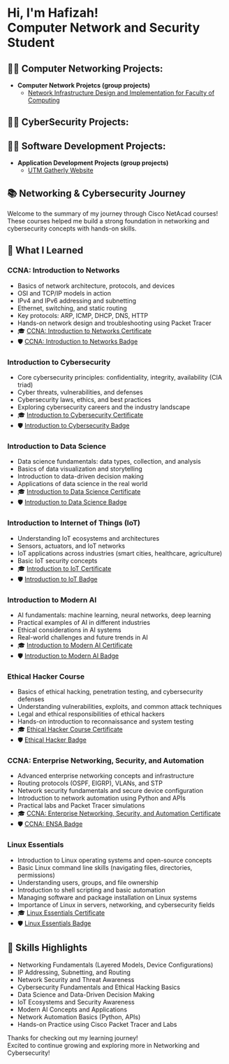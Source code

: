 <h1>Hi, I'm Hafizah! <br>Computer Network and Security Student</h1>
 
<h2>👨‍💻 Computer Networking Projects:</h2>

- <b>Computer Network Projetcs (group projects)</b>
  - [Network Infrastructure Design and Implementation for Faculty of Computing](https://github.com/hafizahjafri/ComputerNetworkProject)

<h2>👨‍💻 CyberSecurity Projects:</h2>

<h2>👨‍💻 Software Development Projects:</h2>

- <b>Application Development Projects (group projects)</b>
  - [UTM Gatherly Website](https://github.com/hafizahjafri/ApplicationDevelopmentProject.git)

<h2>📚 Networking & Cybersecurity Journey</h2>

Welcome to the summary of my journey through Cisco NetAcad courses!  
These courses helped me build a strong foundation in networking and cybersecurity concepts with hands-on skills.

## 🚀 What I Learned

### CCNA: Introduction to Networks
- Basics of network architecture, protocols, and devices
- OSI and TCP/IP models in action
- IPv4 and IPv6 addressing and subnetting
- Ethernet, switching, and static routing
- Key protocols: ARP, ICMP, DHCP, DNS, HTTP
- Hands-on network design and troubleshooting using Packet Tracer
- 🎓 [CCNA: Introduction to Networks Certificate](https://github.com/hafizahjafri/Certificates-Badges/blob/main/Certificates/introduction%20to%20networks.pdf)  
- 🛡️ [CCNA: Introduction to Networks Badge](Badges/ccna-introduction-to-networks.png)
  
### Introduction to Cybersecurity
- Core cybersecurity principles: confidentiality, integrity, availability (CIA triad)
- Cyber threats, vulnerabilities, and defenses
- Cybersecurity laws, ethics, and best practices
- Exploring cybersecurity careers and the industry landscape
- 🎓 [Introduction to Cybersecurity Certificate](https://github.com/hafizahjafri/Certificates-Badges/blob/main/Certificates/introduction%20to%20cybersecurity.pdf)  
- 🛡️ [Introduction to Cybersecurity Badge](Badges/introduction-to-cybersecurity.png)
  
### Introduction to Data Science
- Data science fundamentals: data types, collection, and analysis
- Basics of data visualization and storytelling
- Introduction to data-driven decision making
- Applications of data science in the real world
- 🎓 [Introduction to Data Science Certificate](https://github.com/hafizahjafri/Certificates-Badges/blob/main/Certificates/introduction%20to%20data%20science.pdf)  
- 🛡️ [Introduction to Data Science Badge](Badges/introduction-to-data-science.png)
  
### Introduction to Internet of Things (IoT)
- Understanding IoT ecosystems and architectures
- Sensors, actuators, and IoT networks
- IoT applications across industries (smart cities, healthcare, agriculture)
- Basic IoT security concepts
- 🎓 [Introduction to IoT Certificate](https://github.com/hafizahjafri/Certificates-Badges/blob/main/Certificates/introduction%20to%20IoT%20and%20digital%20transformation.pdf)  
- 🛡️ [Introduction to IoT Badge](Badges/introduction-to-iot.png)
  
### Introduction to Modern AI
- AI fundamentals: machine learning, neural networks, deep learning
- Practical examples of AI in different industries
- Ethical considerations in AI systems
- Real-world challenges and future trends in AI
- 🎓 [Introduction to Modern AI Certificate](https://github.com/hafizahjafri/Certificates-Badges/blob/main/Certificates/introduction%20to%20modern%20AI.pdf)  
- 🛡️ [Introduction to Modern AI Badge](Badges/introduction-to-modern-ai.png)
  
### Ethical Hacker Course
- Basics of ethical hacking, penetration testing, and cybersecurity defenses
- Understanding vulnerabilities, exploits, and common attack techniques
- Legal and ethical responsibilities of ethical hackers
- Hands-on introduction to reconnaissance and system testing
- 🎓 [Ethical Hacker Course Certificate](https://github.com/hafizahjafri/Certificates-Badges/blob/main/Certificates/ethical%20attacker.pdf)  
- 🛡️ [Ethical Hacker Badge](Badges/ethical-hacker.png)
  
### CCNA: Enterprise Networking, Security, and Automation
- Advanced enterprise networking concepts and infrastructure
- Routing protocols (OSPF, EIGRP), VLANs, and STP
- Network security fundamentals and secure device configuration
- Introduction to network automation using Python and APIs
- Practical labs and Packet Tracer simulations
- 🎓 [CCNA: Enterprise Networking, Security, and Automation Certificate](https://github.com/hafizahjafri/Certificates-Badges/blob/main/Certificates/_certificate_hafizahjafri19-gmail-com_927eefca-97d8-45a4-a4ec-8b9b6bc750b8.pdf)  
- 🛡️ [CCNA: ENSA Badge](Badges/ccna-enterprise-networking-security-and-automation.png)

### Linux Essentials
- Introduction to Linux operating systems and open-source concepts
- Basic Linux command line skills (navigating files, directories, permissions)
- Understanding users, groups, and file ownership
- Introduction to shell scripting and basic automation
- Managing software and package installation on Linux systems
- Importance of Linux in servers, networking, and cybersecurity fields
- 🎓 [Linux Essentials Certificate](https://github.com/hafizahjafri/Certificates-Badges/blob/main/Certificates/_certificate_hafizahjafri19-gmail-com_f1c1f2be-1408-4189-a348-1db414e4958a.pdf)  
- 🛡️ [Linux Essentials Badge](Badges/linux-essentials.png)

## 🎯 Skills Highlights

- Networking Fundamentals (Layered Models, Device Configurations)
- IP Addressing, Subnetting, and Routing
- Network Security and Threat Awareness
- Cybersecurity Fundamentals and Ethical Hacking Basics
- Data Science and Data-Driven Decision Making
- IoT Ecosystems and Security Awareness
- Modern AI Concepts and Applications
- Network Automation Basics (Python, APIs)
- Hands-on Practice using Cisco Packet Tracer and Labs

Thanks for checking out my learning journey!  
Excited to continue growing and exploring more in Networking and Cybersecurity!




<!--
**joshmadakor1/joshmadakor1** is a ✨ _special_ ✨ repository because its `README.md` (this file) appears on your GitHub profile.

Here are some ideas to get you started:

- 🔭 I’m currently working on ...
- 🌱 I’m currently learning ...
- 👯 I’m looking to collaborate on ...
- 🤔 I’m looking for help with ...
- 💬 Ask me about ...
- 📫 How to reach me: ...
- 😄 Pronouns: ...
- ⚡ Fun fact: ...
-->
